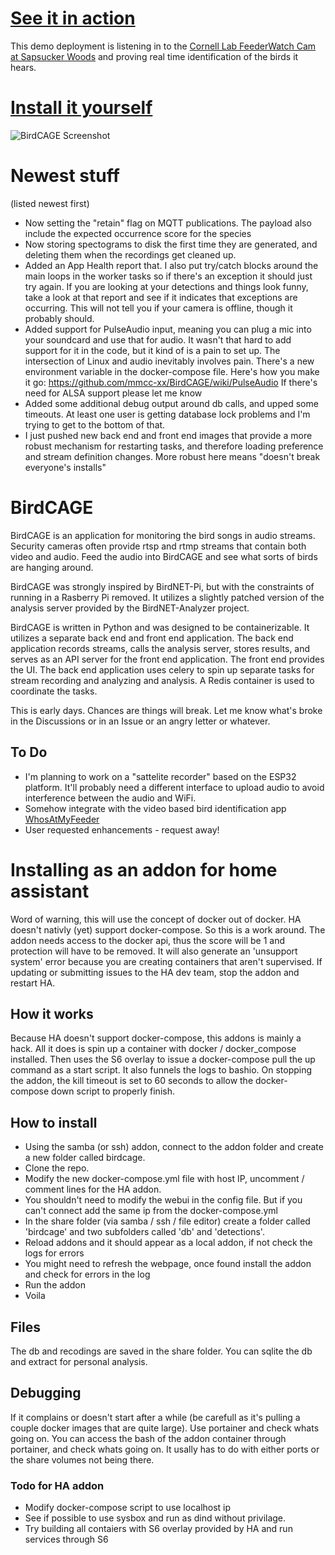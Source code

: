 # [See it in action](http://demo.birdcage.rocks/)
This demo deployment is listening in to the [Cornell Lab FeederWatch Cam at Sapsucker Woods](https://www.youtube.com/watch?v=N609loYkFJo)
and proving real time identification of the birds it hears.

# [Install it yourself](https://github.com/mmcc-xx/BirdCAGE/wiki)

![BirdCAGE Screenshot](birdcage.JPG)

# Newest stuff
(listed newest first)
- Now setting the "retain" flag on MQTT publications. The payload also include the expected occurrence score for the species
- Now storing spectograms to disk the first time they are generated, and deleting them when the recordings get cleaned up.
- Added an App Health report that. I also put try/catch blocks around the main loops in the worker tasks so if there's an 
exception it should just try again. If you are looking at your detections and things look funny, take a look at that report
and see if it indicates that exceptions are occurring. This will not tell you if your camera is offline, though it probably
should.
- Added support for PulseAudio input, meaning you can plug a mic into your soundcard and use that for audio. It wasn't that
hard to add support for it in the code, but it kind of is a pain to set up. The intersection of Linux and audio inevitably
involves pain. There's a new environment variable in the docker-compose file. Here's how you make it go:
https://github.com/mmcc-xx/BirdCAGE/wiki/PulseAudio If there's need for ALSA support please let me know
- Added some additional debug output around db calls, and upped some timeouts. At least one user is getting database lock
problems and I'm trying to get to the bottom of that.
- I just pushed new back end and front end images that provide a more robust mechanism for restarting tasks, and therefore
loading preference and stream definition changes. More robust here means "doesn't break everyone's installs"


# BirdCAGE
BirdCAGE is an application for monitoring the bird songs in audio streams. Security cameras often provide
rtsp and rtmp streams that contain both video and audio. Feed the audio into BirdCAGE and see what sorts of birds are hanging around.

BirdCAGE was strongly inspired by BirdNET-Pi, but with the constraints of running in a Rasberry Pi removed. It utilizes
a slightly patched version of the analysis server provided by the BirdNET-Analyzer project. 

BirdCAGE is written in Python and was designed to be containerizable. It utilizes a separate back end and front end application.
The back end application records streams, calls the analysis server, stores results, and serves as an API server for the front end
application. The front end provides the UI. The back end application uses celery to spin up separate tasks for stream recording
and analyzing and analysis. A Redis container is used to coordinate the tasks.

This is early days. Chances are things will break. Let me know what's broke in the Discussions or in an Issue or an angry
letter or whatever.

## To Do
- I'm planning to work on a "sattelite recorder" based on the ESP32 platform. It'll probably need a different interface to upload audio
to avoid interference between the audio and WiFi.
- Somehow integrate with the video based bird identification app [WhosAtMyFeeder](https://github.com/mmcc-xx/WhosAtMyFeeder)
- User requested enhancements - request away!

# Installing as an addon for home assistant
Word of warning, this will use the concept of docker out of docker. HA doesn't nativly (yet) support docker-compose. So this is a work around. The addon needs access to the docker api, thus the score will be 1 and protection will have to be removed.
It will also generate an 'unsupport system' error because you are creating containers that aren't supervised. If updating or submitting issues to the HA dev team, stop the addon and restart HA.

## How it works
Because HA doesn't support docker-compose, this addons is mainly a hack. All it does is spin up a container with docker / docker_compose installed. Then uses the S6 overlay to issue a docker-compose pull the up command as a start script. It also funnels the logs to bashio.
On stopping the addon, the kill timeout is set to 60 seconds to allow the docker-compose down script to properly finish.

## How to install
- Using the samba (or ssh) addon, connect to the addon folder and create a new folder called birdcage.
- Clone the repo.
- Modify the new docker-compose.yml file with host IP, uncomment / comment lines for the HA addon.
- You shouldn't need to modify the webui in the config file. But if you can't connect add the same ip from the docker-compose.yml
- In the share folder (via samba / ssh / file editor) create a folder called 'birdcage' and two subfolders called 'db' and 'detections'.
- Reload addons and it should appear as a local addon, if not check the logs for errors
- You might need to refresh the webpage, once found install the addon and check for errors in the log
- Run the addon
- Voila

## Files
The db and recodings are saved in the share folder. You can sqlite the db and extract for personal analysis.

## Debugging
If it complains or doesn't start after a while (be carefull as it's pulling a couple docker images that are quite large). Use portainer and check whats going on. You can access the bash of the addon container through portainer, and check whats going on. It usally has to do with either ports or the share volumes not being there.

### Todo for HA addon
- Modify docker-compose script to use localhost ip
- See if possible to use sysbox and run as dind without privilage.
- Try building all contaiers with S6 overlay provided by HA and run services through S6